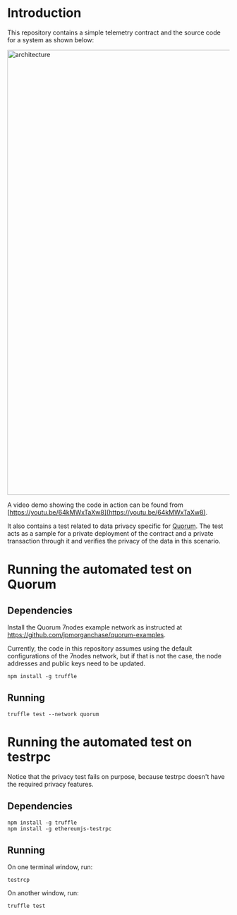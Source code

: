 # Introduction

This repository contains a simple telemetry contract and the source code for a system as shown below:

<img width="1010" alt="architecture" src="https://cloud.githubusercontent.com/assets/207474/26714715/72a999c6-477b-11e7-9156-301e30dce0a0.png">

A video demo showing the code in action can be found from [https://youtu.be/64kMWxTaXw8](https://youtu.be/64kMWxTaXw8).

It also contains a test related to data privacy specific for [Quorum](https://github.com/jpmorganchase/quorum).
The test acts as a sample for a private deployment of the contract and a private transaction through it and verifies the privacy of the data in this scenario.

# Running the automated test on Quorum

## Dependencies

Install the Quorum 7nodes example network as instructed at https://github.com/jpmorganchase/quorum-examples.

Currently, the code in this repository assumes using the default configurations of the 7nodes network, but if
that is not the case, the node addresses and public keys need to be updated.

```
npm install -g truffle
```

## Running

```
truffle test --network quorum
```

# Running the automated test on testrpc

<aside class="notice">
Notice that the privacy test fails on purpose, because testrpc doesn't have the required privacy features.
</aside>

## Dependencies

```
npm install -g truffle
npm install -g ethereumjs-testrpc
```

## Running

On one terminal window, run:

```
testrcp
```

On another window, run:

```
truffle test
```

